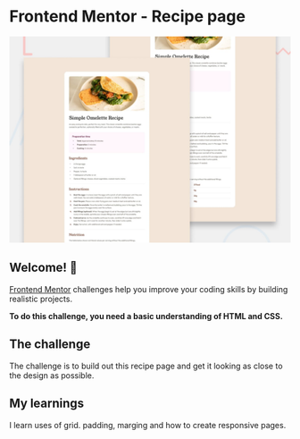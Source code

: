 # Frontend Mentor - Recipe page

![Design preview for the Recipe page coding challenge](./design/desktop-preview.jpg)

## Welcome! 👋
[Frontend Mentor](https://www.frontendmentor.io) challenges help you improve your coding skills by building realistic projects.

**To do this challenge, you need a basic understanding of HTML and CSS.**

## The challenge

The challenge is to build out this recipe page and get it looking as close to the design as possible.

## My learnings
I learn uses of grid. padding, marging and how to create responsive pages.



